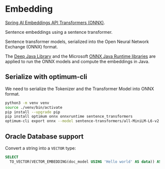 # Embedding

[Spring AI Embeddings API Transformers (ONNX)](https://docs.spring.io/spring-ai/reference/api/embeddings/onnx.html).

Sentence embeddings using a sentence transformer.

Sentence transformer models, serialized into the Open Neural Network Exchange (ONNX) format.

The [Deep Java Library](https://djl.ai/) and the Microsoft [ONNX Java Runtime libraries](https://onnxruntime.ai/docs/get-started/with-java.html) are applied to run the ONNX models and compute the embeddings in Java.

## Serialize with optimum-cli

We need to serialize the Tokenizer and the Transformer Model into ONNX format.

```bash
python3 -m venv venv
source ./venv/bin/activate
pip install --upgrade pip
pip install optimum onnx onnxruntime sentence_transformers
optimum-cli export onnx --model sentence-transformers/all-MiniLM-L6-v2 onnx-output-folder
```

## Oracle Database support

Convert a string into a `VECTOR` type:

```sql
SELECT
  TO_VECTOR(VECTOR_EMBEDDING(doc_model USING 'Hello world' AS data)) AS embedding;
```
